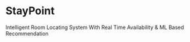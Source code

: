 # StayPoint
Intelligent Room Locating System With Real Time Availability &amp; ML Based Recommendation
